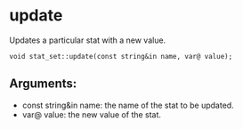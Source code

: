 # update
Updates a particular stat with a new value.

`void stat_set::update(const string&in name, var@ value);`

## Arguments:
* const string&in name: the name of the stat to be updated.
* var@ value: the new value of the stat.
